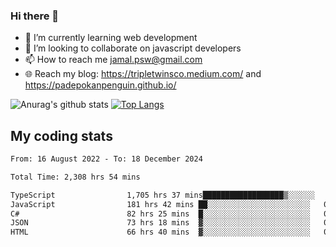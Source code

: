 ### Hi there 👋

<!--
**padepokanpenguin/padepokanpenguin** is a ✨ _special_ ✨ repository because its `README.md` (this file) appears on your GitHub profile.
-->

- 🌱 I’m currently learning  web development
- 👯 I’m looking to collaborate on javascript developers
- 📫 How to reach me jamal.psw@gmail.com
- 🌐 Reach my blog:
   https://tripletwinsco.medium.com/ and
   https://padepokanpenguin.github.io/

![Anurag's github stats](https://github-readme-stats.vercel.app/api?username=padepokanpenguin&count_private=true&disable_animations=false&show_icons=true&theme=default)
[![Top Langs](https://github-readme-stats.vercel.app/api/top-langs/?username=padepokanpenguin&theme=default&layout=compact)](https://github.com/padepokanpenguin)

## My coding stats

<!--START_SECTION:waka-->

```txt
From: 16 August 2022 - To: 18 December 2024

Total Time: 2,308 hrs 54 mins

TypeScript                1,705 hrs 37 mins██████████████████▒░░░░░░   73.87 %
JavaScript                181 hrs 42 mins ██░░░░░░░░░░░░░░░░░░░░░░░   07.87 %
C#                        82 hrs 25 mins  █░░░░░░░░░░░░░░░░░░░░░░░░   03.57 %
JSON                      73 hrs 18 mins  ▓░░░░░░░░░░░░░░░░░░░░░░░░   03.17 %
HTML                      66 hrs 40 mins  ▓░░░░░░░░░░░░░░░░░░░░░░░░   02.89 %
```

<!--END_SECTION:waka-->


